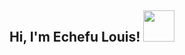 <h2> Hi, I'm Echefu Louis! <img src="https://media.giphy.com/media/mGcNjsfWAjY5AEZNw6/giphy.gif" width="50"></h2>
<!--

<h2> Hi, I'm Thai Braga! <img src="https://media.giphy.com/media/mGcNjsfWAjY5AEZNw6/giphy.gif" width="50"></h2>
<img align='right' src="https://media.giphy.com/media/ieyl9zmCjO4b4t6qoY/giphy.gif" width="230">

**echefulouis/echefulouis** is a ✨ _special_ ✨ repository because its `README.md` (this file) appears on your GitHub profile.
-->

- 🔭 I’m currently working on Machine Learning Projects
- 🌱 I’m currently learning Data Science with Python
- 📫 How to reach me: echefulouis456@gmail.com
- ⚡ Fun fact: I love video games.

